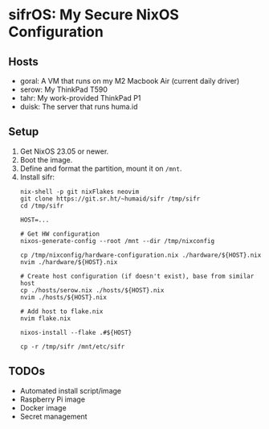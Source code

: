 # sifrOS: My Secure NixOS Configuration

## Hosts

- goral: A VM that runs on my M2 Macbook Air (current daily driver)
- serow: My ThinkPad T590
- tahr: My work-provided ThinkPad P1
- duisk: The server that runs huma.id

## Setup

1. Get NixOS 23.05 or newer.
2. Boot the image.
3. Define and format the partition, mount it on `/mnt`.
4. Install sifr:
    ```
    nix-shell -p git nixFlakes neovim
    git clone https://git.sr.ht/~humaid/sifr /tmp/sifr
    cd /tmp/sifr

    HOST=...

    # Get HW configuration
    nixos-generate-config --root /mnt --dir /tmp/nixconfig

    cp /tmp/nixconfig/hardware-configuration.nix ./hardware/${HOST}.nix
    nvim ./hardware/${HOST}.nix

    # Create host configuration (if doesn't exist), base from similar host
    cp ./hosts/serow.nix ./hosts/${HOST}.nix
    nvim ./hosts/${HOST}.nix

    # Add host to flake.nix
    nvim flake.nix

    nixos-install --flake .#${HOST}

    cp -r /tmp/sifr /mnt/etc/sifr
    ```

## TODOs

- Automated install script/image
- Raspberry Pi image
- Docker image
- Secret management
